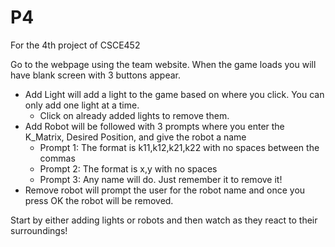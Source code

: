 # P4
For the 4th project of CSCE452

Go to the webpage using the team website. When the game loads you will have  blank screen with 3 buttons appear. 
  - Add Light will add a light to the game based on where you click. You can only add one light at a time. 
    - Click on already added lights to remove them. 
  - Add Robot will be followed with 3 prompts where you enter the K_Matrix, Desired Position, and give the robot a name
    - Prompt 1: The format is k11,k12,k21,k22 with no spaces between the commas
    - Prompt 2: The format is x,y with no spaces
    - Prompt 3: Any name will do. Just remember it to remove it!
  - Remove robot will prompt the user for the robot name and once you press OK the robot will be removed. 
  
Start by either adding lights or robots and then watch as they react to their surroundings!
